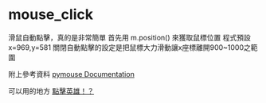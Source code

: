 mouse_click
===========

滑鼠自動點擊，真的是非常簡單
首先用 m.position() 來獲取鼠標位置 程式預設x=969,y=581
關閉自動點擊的設定是把鼠標大力滑動讓x座標離開900~1000之範圍

附上參考資料
[pymouse Documentation](https://code.google.com/p/pymouse/wiki/Documentation)

可以用的地方
[點擊英雄！？](http://www.clickerheroes.com/)

